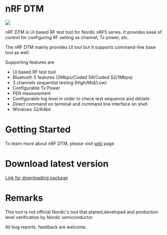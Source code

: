 # nRF DTM

<img src="https://github.com/olleheugene/nRF-DTM/blob/master/pics/image-20191025101051697.png">

nRF DTM is UI based RF test tool for Nordic nRF5 series.
It provides ease of control for configuring RF setting as channel, Tx power, etc.

The nRF DTM mainly provides UI tool but it supports command-line base tool as well.

Supporting features are 
- UI based RF test tool
- Bluetooth 5 features (2Mbps/Coded S8/Coded S2/1Mbps)
- 3 channels sequential testing   (High/Mid/Low)
- Configurable Tx Power
- PER measurement
- Configurable log level in order to check test sequence and detiails
- Direct command on terminal and command line interface on shell
- Windows 32/64bit


# Getting Started
To learn more about nRF DTM, please visit [wiki](https://github.com/olleheugene/nRF-DTM/wiki) page

# Download latest version
[Link for downloading package](https://github.com/olleheugene/nRF-DTM/archive/v0.10.2.zip)

# Remarks 
This tool is not official Nordic's tool that planed,developed and production level verification by Nordic semiconductor.

All bug reports, feedback are welcome.
